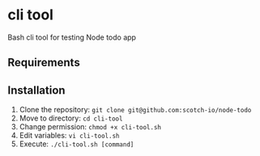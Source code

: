 # cli tool

Bash cli tool for testing Node todo app

## Requirements


## Installation

1. Clone the repository: `git clone git@github.com:scotch-io/node-todo`
2. Move to directory: `cd cli-tool`
3. Change permission: `chmod +x cli-tool.sh`
4. Edit variables: `vi cli-tool.sh`
5. Execute: `./cli-tool.sh [command]`

